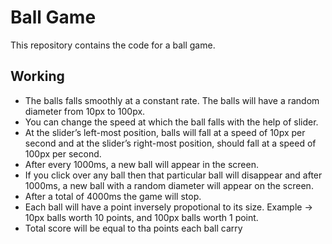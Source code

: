 # Ball Game
This repository contains the code for a ball game.
## Working
- The balls falls smoothly at a constant rate. The balls will have a random diameter from 10px to 100px.
- You can change the speed at which the ball falls with the help of slider.
- At the slider’s left-most position, balls will fall at a speed of 10px per second and at the slider’s right-most position, should fall at a speed of 100px per second.
- After every 1000ms, a new ball will appear in the screen.
- If you click over any ball then that particular ball will disappear and after 1000ms, a new ball with a random diameter will appear on the screen.
- After a total of 4000ms the game will stop.
- Each ball will have a point inversely propotional to its size. Example -> 10px balls worth 10 points, and 100px balls worth 1 point.
- Total score will be equal to tha points each ball carry
